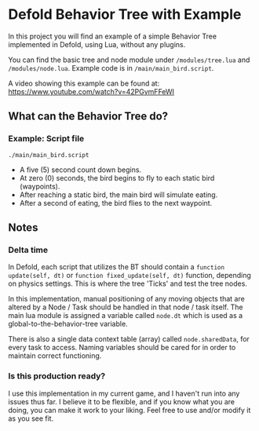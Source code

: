 # Defold Behavior Tree with Example

In this project you will find an example of a simple Behavior Tree implemented in Defold, using Lua, without any plugins.

You can find the basic tree and node module under `/modules/tree.lua` and `/modules/node.lua`. Example code is in `/main/main_bird.script`.

A video showing this example can be found at: https://www.youtube.com/watch?v=42PGvmFFeWI


## What can the Behavior Tree do?

### Example: Script file
`./main/main_bird.script`
- A five (5) second count down begins.
- At zero (0) seconds, the bird begins to fly to each static bird (waypoints).
- After reaching a static bird, the main bird will simulate eating.
- After a second of eating, the bird flies to the next waypoint.

## Notes

### Delta time

In Defold, each script that utilizes the BT should contain a `function update(self, dt)` or `function fixed_update(self, dt)` function, depending on physics settings. This is where the tree 'Ticks' and test the tree nodes.

In this implementation, manual positioning of any moving objects that are altered by a Node / Task should be handled in that node / task itself. The main lua module is assigned a variable called `node.dt`
which is used as a global-to-the-behavior-tree variable.

There is also a single data context table (array) called `node.sharedData`, for every task to access. Naming variables should be cared for in order to maintain correct functioning. 


### Is this production ready?

I use this implementation in my current game, and I haven't run into any issues thus far. I believe it to be flexible, and if you know what you are doing, 
you can make it work to your liking. Feel free to use and/or modify it as you see fit.

